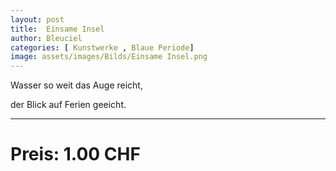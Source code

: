 ```yaml
---
layout: post
title:  Einsame Insel
author: Bleuciel
categories: [ Kunstwerke , Blaue Periode]
image: assets/images/Bilds/Einsame Insel.png
---
```


Wasser so weit das Auge reicht,

der Blick auf Ferien geeicht.

-----

# Preis: 1.00 CHF
